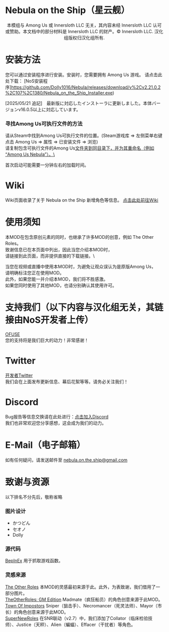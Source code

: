 # Nebula on the Ship（星云舰）

<p align="center">
本模组与 Among Us 或 Innersloth LLC 无关，其内容未经 Innersloth LLC 认可或赞助。本文档中的部分材料是 Innersloth LLC 的财产。© Innersloth LLC. 汉化组版权归汉化组所有.
</p>

# 安装方法

您可以通过安装程序进行安装。安装时，您需要拥有 Among Us 游戏。
请点击此处下载： [NoS安装程序]https://github.com/Dolly1016/Nebula/releases/download/v%2Cv2.21.0.2%2C107%2C1380/Nebula_on_the_Ship_Installer.exe)

[2025/05/21 追記]　最新版に対応したインストーラに更新しました。本体バージョンv16.0.5以上に対応しています。

### 寻找Among Us可执行文件的方法
请从Steam中找到Among Us可执行文件的位置。(Steam游戏库 ⇒ 左侧菜单右键点击 Among Us ⇒ 属性 ⇒ 已安装文件 ⇒ 浏览)\
请复制包含可执行文件的Among Us<ins>文件夹到同目录下，并为其重命名（例如 “Among Us Nebula”）。\

首次启动可能需要一分钟左右的加载时间。

# Wiki

Wiki页面收录了关于 Nebula on the Ship 新增角色等信息。 [点击此处前往Wiki](https://dolly1016.github.io/NebulaWiki)

# 使用须知
本MOD在包含原创元素的同时，也继承了许多MOD的创意，例如 The Other Roles。\
致谢信息已在本页面中列出，因此当您介绍本MOD时，\
请链接到此页面，而非提供直接的下载链接。\

当您在视频或直播中使用本MOD时，为避免让观众误认为是原版Among Us，\
请明确标注您正在使用MOD。\
此外，如果您能一并介绍本MOD，我们将不胜感激。\
如果您同时使用了其他MOD，也请分别确认其使用许可。

# 支持我们（以下内容与汉化组无关，其链接由NoS开发者上传）
[OFUSE](https://ofuse.me/nebulaontheship)\
您的支持将是我们巨大的动力！非常感谢！

# Twitter
[开发者Twitter](https://twitter.com/NebulaOnTheShip)\
我们会在上面发布更新信息、幕后花絮等等。请务必关注我们！

# Discord
Bug报告等信息交换请在此处进行：[点击加入Discord](https://discord.gg/kHNZD4pq9E)\
我们也非常欢迎您分享感想，这会成为我们的动力。

# E-Mail（电子邮箱）
如有任何疑问，请发送邮件至 [nebula.on.the.ship@gmail.com](nebula.on.the.ship@gmail.com)

# 致谢与资源

以下排名不分先后，敬称省略

### 图片设计
- かつどん
- セオノ
- Dolly

### 源代码

[BepInEx](https://github.com/BepInEx) 用于抓取游戏函数。

### 灵感来源

[The Other Roles](https://github.com/Eisbison/TheOtherRoles) 本MOD的灵感最初来源于此。此外，为表致谢，我们借用了一部分图片。\
[TheOtherRoles: GM Edition](https://github.com/yukinogatari/TheOtherRoles-GM) Madmate（疯狂船员）的角色创意来源于此MOD。\
[Town Of Impostors](https://github.com/Town-of-Impostors/TownOfImpostors) Sniper（狙击手）、Necromancer（死灵法师）、Mayor（市长）的角色创意来源于此MOD。\
[SuperNewRoles](https://github.com/SuperNewRoles/SuperNewRoles) 在SNR联动（v2.7）中，我们添加了Collator（临床检验技师）、Justice（天秤）、Alien（蝙蝠）、Effacer（干扰者）等角色。



